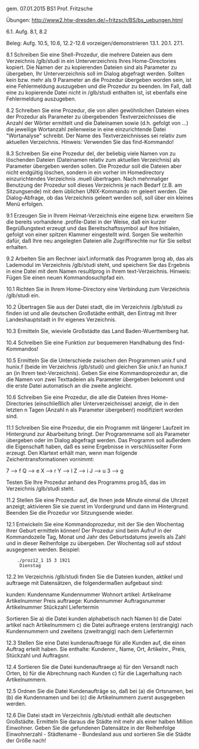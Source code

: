 gem. 07.01.2015 BS1 Prof. Fritzsche

Übungen: http://www2.htw-dresden.de/~fritzsch/BS/bs_uebungen.html

6.1. Aufg. 8.1, 8.2

Beleg: Aufg. 10.5, 10.6, 12.2-12.6 vorzeigen/demonstrieren
13.1.
20.1.
27.1.

8.1
Schreiben Sie eine Shell-Prozedur, die mehrere Dateien aus dem Verzeichnis /glb/studi in ein Unterverzeichnis Ihres Home-Directories kopiert.
Die Namen der zu kopierenden Dateien sind als Parameter zu übergeben, Ihr Unterverzeichnis soll im Dialog abgefragt werden. Sollten kein bzw. mehr als 9 Parameter an die Prozedur übergeben worden sein, ist eine Fehlermeldung auszugeben und die Prozedur zu beenden. Im Fall, daß eine zu kopierende Datei nicht in /glb/studi enthalten ist, ist ebenfalls eine Fehlermeldung auszugeben. 

8.2
Schreiben Sie eine Prozedur, die von allen gewöhnlichen Dateien eines der Prozedur als Parameter zu übergebenden Textverzeichnisses die Anzahl der Wörter ermittelt und die Dateinamen sowie (d.h. gefolgt von ...) die jeweilige Wortanzahl zeilenweise in eine einzurichtende Datei "Wortanalyse" schreibt. Der Name des Textverzeichnisses sei relativ zum aktuellen Verzeichnis.
Hinweis: Verwenden Sie das find-Kommando!

8.3
Schreiben Sie eine Prozedur del, der beliebig viele Namen von zu löschenden Dateien (Dateinamen relativ zum aktuellen Verzeichnis) als Parameter übergeben werden sollen. Die Prozedur soll die Dateien aber nicht endgültig löschen, sondern in ein vorher im Homedirectory einzurichtendes Verzeichnis .muell übertragen.
Nach mehrmaliger Benutzung der Prozedur soll dieses Verzeichnis je nach Bedarf (z.B. am Sitzungsende) mit dem üblichen UNIX-Kommando rm geleert werden. Die Dialog-Abfrage, ob das Verzeichnis geleert werden soll, soll über ein kleines Menü erfolgen.

9.1
Erzeugen Sie in Ihrem Heimat-Verzeichnis eine eigene bzw. erweitern Sie die bereits vorhandene .profile-Datei in der Weise, daß ein kurzer Begrüßungstext erzeugt und das Bereitschaftssymbol auf Ihre Initialen, gefolgt von einer spitzen Klammer eingestellt wird.
Sorgen Sie weiterhin dafür, daß Ihre neu angelegten Dateien alle Zugriffsrechte nur für Sie selbst erhalten. 

9.2
Arbeiten Sie am Rechner iaix1.informatik das Programm lprog ab, das als Lademodul im Verzeichnis /glb/studi steht, und speichern Sie das Ergebnis in eine Datei mit dem Namen resultlprog in Ihrem text-Verzeichnis.
Hinweis: Fügen Sie einen neuen Kommandosuchpfad ein.

10.1
Richten Sie in Ihrem Home-Directory eine Verbindung zum Verzeichnis /glb/studi ein. 

10.2
Übertragen Sie aus der Datei stadt, die im Verzeichnis /glb/studi zu finden ist und alle deutschen Großstädte enthält, den Eintrag mit Ihrer Landeshauptstadt in Ihr eigenes Verzeichnis. 

10.3
Ermitteln Sie, wieviele Großstädte das Land Baden-Wuerttemberg hat. 

10.4
Schreiben Sie eine Funktion zur bequemeren Handhabung des find-Kommandos! 

10.5
Ermitteln Sie die Unterschiede zwischen den Programmen unix.f und hunix.f (beide im Verzeichnis /glb/studi) und gleichen Sie unix.f an hunix.f an (in Ihrem text-Verzeichnis). Geben Sie eine Kommandoprozedur an, die die Namen von zwei Texttadeien als Parameter übergeben bekommt und die erste Datei automatisch an die zweite angleicht. 

10.6
Schreiben Sie eine Prozedur, die alle die Dateien Ihres Home-Directories (einschließlich aller Unterverzeichnisse) anzeigt, die in den letzten n Tagen (Anzahl n als Parameter übergeben!) modifiziert worden sind. 

11.1
Schreiben Sie eine Prozedur, die ein Programm mit längerer Laufzeit im Hintergrund zur Abarbeitung bringt. Der Programmname soll als Parameter übergeben oder im Dialog abgefragt werden.
Das Programm soll außerdem die Eigenschaft haben, daß es seine Ergebnisse in verschlüsselter Form erzeugt. Den Klartext erhält man, wenn man folgende Zeichentransformationen vornimmt:

7 --> f     Q --> e     X --> r
Y --> l     Z --> i     J --> u     3 --> g

Testen Sie Ihre Prozedur anhand des Programms prog.b5, das im Verzeichnis /glb/studi steht. 

11.2
Stellen Sie eine Prozedur auf, die Ihnen jede Minute einmal die Uhrzeit anzeigt; aktivieren Sie sie zuerst im Vordergrund und dann im Hintergrund. Beenden Sie die Prozedur vor Sitzungsende wieder. 

12.1
Entwickeln Sie eine Kommandoprozedur, mit der Sie den Wochentag Ihrer Geburt ermitteln können! Der Prozedur sind beim Aufruf in der Kommandozeile Tag, Monat und Jahr des Geburtsdatums jeweils als Zahl und in dieser Reihenfolge zu übergeben. Der Wochentag soll auf stdout ausgegenen werden. Beispiel:

        ./proz12_1 15 3 1921
         Dienstag
         
12.2
Im Verzeichnis /glb/studi finden Sie die Dateien kunden, aktikel und auftraege mit Datensätzen, die folgendermaßen aufgebaut sind:

kunden: Kundenname Kundennummer Wohnort
artikel: Artikelname Artikelnummer Preis
auftraege: Kundennummer Auftragsnummer Artikelnummer Stückzahl Liefertermin

Sortieren Sie
a) die Datei kunden alphabetisch nach Namen
b) die Datei artikel nach Artikelnummern
c) die Datei auftraege erstens (erstrangig) nach Kundennummern und zweitens (zweitrangig) nach dem Liefertermin

12.3
Stellen Sie eine Datei kundenauftraege für alle Kunden auf, die einen Auftrag erteilt haben. Sie enthalte: Kundennr., Name, Ort, Artikelnr., Preis, Stückzahl und Auftragsnr. 

12.4
Sortieren Sie die Datei kundenauftraege
a) für den Versandt nach Orten,
b) für die Abrechnung nach Kunden
c) für die Lagerhaltung nach Artikelnummern.

12.5
Ordnen Sie die Datei Kundenaufträge so, daß bei (a) die Ortsnamen, bei (b) die Kundennamen und bei (c) die Artikelnummern zuerst ausgegeben werden. 

12.6
Die Datei stadt im Verzeichnis /glb/studi enthält alle deutschen Großstädte. Ermitteln Sie daraus die Städte mit mehr als einer halben Million Einwohner. Geben Sie die gefundenen Datensätze in der Reihenfolge
Einwohnerzahl - Städtename - Bundesland
aus und sortieren Sie die Städte der Größe nach! 

